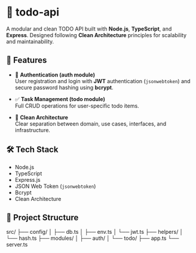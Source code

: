 # 📝 todo-api

A modular and clean TODO API built with **Node.js**, **TypeScript**, and **Express**. Designed following **Clean Architecture** principles for scalability and maintainability.

## 🔧 Features

- 🔐 **Authentication (auth module)**  
  User registration and login with **JWT** authentication (`jsonwebtoken`) and secure password hashing using **bcrypt**.

- ✅ **Task Management (todo module)**  
  Full CRUD operations for user-specific todo items.

- 🧼 **Clean Architecture**  
  Clear separation between domain, use cases, interfaces, and infrastructure.

## 🛠️ Tech Stack

- Node.js  
- TypeScript  
- Express.js  
- JSON Web Token (`jsonwebtoken`)  
- Bcrypt  
- Clean Architecture

## 📁 Project Structure

src/
├── config/
│   ├── db.ts
│   ├── env.ts
│   └── jwt.ts
├── helpers/
│   └── hash.ts
├── modules/
│   ├── auth/
│   └── todo/
├── app.ts
└── server.ts
